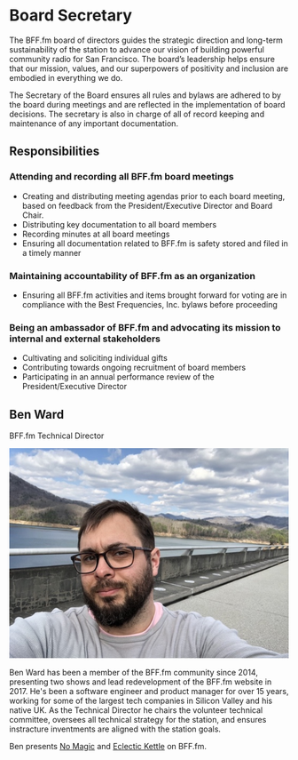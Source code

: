 # Board Secretary



The BFF.fm board of directors guides the strategic direction and long-term sustainability of the station to advance our vision of building powerful community radio for San Francisco. The board’s leadership helps ensure that our mission, values, and our superpowers of positivity and inclusion are embodied in everything we do.

The Secretary of the Board ensures all rules and bylaws are adhered to by the board during meetings and are reflected in the implementation of board decisions. The secretary is also in charge of all of record keeping and maintenance of any important documentation.

## Responsibilities

### Attending and recording all BFF.fm board meetings

* Creating and distributing meeting agendas prior to each board meeting, based on feedback from the President/Executive Director and Board Chair.
* Distributing key documentation to all board members
* Recording minutes at all board meetings
* Ensuring all documentation related to BFF.fm is safety stored and filed in a timely manner

### Maintaining accountability of BFF.fm as an organization

* Ensuring all BFF.fm activities and items brought forward for voting are in compliance with the Best Frequencies, Inc. bylaws before proceeding

### Being an ambassador of BFF.fm and advocating its mission to internal and external stakeholders

* Cultivating and soliciting individual gifts
* Contributing towards ongoing recruitment of board members
* Participating in an annual performance review of the President/Executive Director

## Ben Ward

BFF.fm Technical Director

![](../../.gitbook/assets/damn.jpg)

Ben Ward has been a member of the BFF.fm community since 2014, presenting two shows and lead redevelopment of the BFF.fm website in 2017. He's been a software engineer and product manager for over 15 years, working for some of the largest tech companies in Silicon Valley and his native UK. As the  Technical Director he chairs the volunteer technical committee, oversees all technical strategy for the station, and ensures instracture inventments are aligned with the station goals.

Ben presents [No Magic](https://bff.fm/shows/nomagic) and [Eclectic Kettle](https://bff.fm/shows/eclectic-kettle) on BFF.fm.

